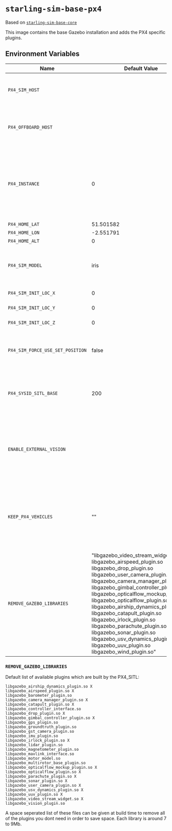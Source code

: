 # `starling-sim-base-px4`

Based on [`starling-sim-base-core`](../sim-base-core)

This image contains the base Gazebo installation and adds the PX4 specific plugins.

## Environment Variables

Name                  | Default Value                | Description
----------------------|------------------------------|------------
`PX4_SIM_HOST`      |                | The host address of the simulation, if set, it will look up the ip address and assign to `PX4_SIM_IP`
`PX4_OFFBOARD_HOST` | | The host adress of the offboard (mavros), if set, it will look up the ip address and assign to `PX4_OFFBOARD_IP`
`PX4_INSTANCE`          | 0                            | The instance of the SITL (set to PX4 SYS_ID set to `PX4_INSTACE+1`), can be set to `ordinal` to automatically derive from last number of hostname (e.g. hostname-4), or set to 0 < instace < 254.
`PX4_HOME_LAT`          | 51.501582                    | Home Latitude
`PX4_HOME_LON`          | -2.551791                    | Home Longitude
`PX4_HOME_ALT`          | 0                            | Home Altitude
`PX4_SIM_MODEL`         | iris                         | The PX4 simulation model which matches the available PX4 model library (see `KEEP_PX4_VEHICLES`)
`PX4_SIM_INIT_LOC_X`    | 0                            | Virtual X location for vehicle to spawn
`PX4_SIM_INIT_LOC_Y`    | 0                            | Virtual Y location for vehicle to spawn
`PX4_SIM_INIT_LOC_Z`    | 0                            | Virtual Z location for vehicle to spawn
`PX4_SIM_FORCE_USE_SET_POSITION` | false               | If multiple vehicles are spawning, by default they will spawn in a spiral. This forces the use of Init Locations
`PX4_SYSID_SITL_BASE`   | 200                          | The base value of the minimum STIL instances actual instance is `PX4_SYSID_SITL_BASE` + `PX4_INSTACE` (not implemented yet)
`ENABLE_EXTERNAL_VISION` |                             | If this variable exists, sets set px4 params `EKF2_HGT_MODE` to 3 and `EKF2_AID_MASK` to 24 (EV_POS+EV_YAW) for use with a simulated vicon system.
`KEEP_PX4_VEHICLES` | ""                | [**BUILD ARG**] A string of the format `! -path ./<vehicle_1> ! -path ./<vehicle_2>`... which specifies a list of extra vehicle PX4 models to keep on top of `sun`, `gps`, `iris` and `r1_rover`.
`REMOVE_GAZEBO_LIBRARIES` | "libgazebo_video_stream_widget.so libgazebo_airspeed_plugin.so libgazebo_drop_plugin.so libgazebo_user_camera_plugin.so libgazebo_camera_manager_plugin.so libgazebo_gimbal_controller_plugin.so libgazebo_opticalflow_mockup_plugin.so libgazebo_opticalflow_plugin.so libgazebo_airship_dynamics_plugin.so libgazebo_catapult_plugin.so libgazebo_irlock_plugin.so libgazebo_parachute_plugin.so libgazebo_sonar_plugin.so libgazebo_usv_dynamics_plugin.so libgazebo_uuv_plugin.so libgazebo_wind_plugin.so" | [**BUILD ARG**] A space seperated list of libraries to be removed from the image. See below for details.


### `REMOVE_GAZEBO_LIBRARIES`

Default list of available plugins which are built by the PX4_SITL:
```
libgazebo_airship_dynamics_plugin.so X
libgazebo_airspeed_plugin.so X
libgazebo_barometer_plugin.so
libgazebo_camera_manager_plugin.so X
libgazebo_catapult_plugin.so X
libgazebo_controller_interface.so
libgazebo_drop_plugin.so X
libgazebo_gimbal_controller_plugin.so X
libgazebo_gps_plugin.so
libgazebo_groundtruth_plugin.so
libgazebo_gst_camera_plugin.so
libgazebo_imu_plugin.so
libgazebo_irlock_plugin.so X
libgazebo_lidar_plugin.so
libgazebo_magnetometer_plugin.so
libgazebo_mavlink_interface.so
libgazebo_motor_model.so
libgazebo_multirotor_base_plugin.so
libgazebo_opticalflow_mockup_plugin.so X
libgazebo_opticalflow_plugin.so X
libgazebo_parachute_plugin.so X
libgazebo_sonar_plugin.so X
libgazebo_user_camera_plugin.so X
libgazebo_usv_dynamics_plugin.so X
libgazebo_uuv_plugin.so X
libgazebo_video_stream_widget.so X
libgazebo_vision_plugin.so
```
A space seperated list of these files can be given at build time to remove all of the plugins you dont need in order to save space. Each library is around 7 to 9Mb.